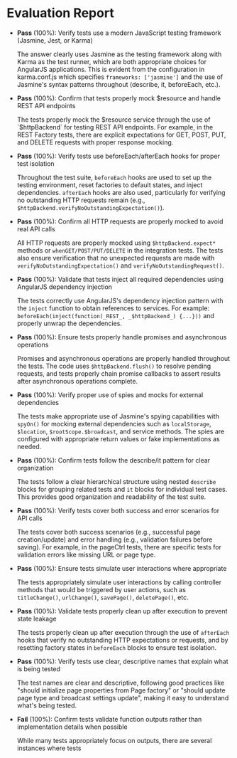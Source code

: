 # Evaluation Report

- **Pass** (100%): Verify tests use a modern JavaScript testing framework (Jasmine, Jest, or Karma)
  
  The answer clearly uses Jasmine as the testing framework along with Karma as the test runner, which are both appropriate choices for AngularJS applications. This is evident from the configuration in karma.conf.js which specifies `frameworks: ['jasmine']` and the use of Jasmine's syntax patterns throughout (describe, it, beforeEach, etc.).

- **Pass** (100%): Confirm that tests properly mock $resource and handle REST API endpoints
  
  The tests properly mock the $resource service through the use of `$httpBackend` for testing REST API endpoints. For example, in the REST Factory tests, there are explicit expectations for GET, POST, PUT, and DELETE requests with proper response mocking.

- **Pass** (100%): Verify tests use beforeEach/afterEach hooks for proper test isolation
  
  Throughout the test suite, `beforeEach` hooks are used to set up the testing environment, reset factories to default states, and inject dependencies. `afterEach` hooks are also used, particularly for verifying no outstanding HTTP requests remain (e.g., `$httpBackend.verifyNoOutstandingExpectation()`).

- **Pass** (100%): Confirm all HTTP requests are properly mocked to avoid real API calls
  
  All HTTP requests are properly mocked using `$httpBackend.expect*` methods or `whenGET/POST/PUT/DELETE` in the integration tests. The tests also ensure verification that no unexpected requests are made with `verifyNoOutstandingExpectation()` and `verifyNoOutstandingRequest()`.

- **Pass** (100%): Validate that tests inject all required dependencies using AngularJS dependency injection
  
  The tests correctly use AngularJS's dependency injection pattern with the `inject` function to obtain references to services. For example: `beforeEach(inject(function(_REST_, _$httpBackend_) {...}))` and properly unwrap the dependencies.

- **Pass** (100%): Ensure tests properly handle promises and asynchronous operations
  
  Promises and asynchronous operations are properly handled throughout the tests. The code uses `$httpBackend.flush()` to resolve pending requests, and tests properly chain promise callbacks to assert results after asynchronous operations complete.

- **Pass** (100%): Verify proper use of spies and mocks for external dependencies
  
  The tests make appropriate use of Jasmine's spying capabilities with `spyOn()` for mocking external dependencies such as `localStorage`, `$location`, `$rootScope.$broadcast`, and service methods. The spies are configured with appropriate return values or fake implementations as needed.

- **Pass** (100%): Confirm tests follow the describe/it pattern for clear organization
  
  The tests follow a clear hierarchical structure using nested `describe` blocks for grouping related tests and `it` blocks for individual test cases. This provides good organization and readability of the test suite.

- **Pass** (100%): Verify tests cover both success and error scenarios for API calls
  
  The tests cover both success scenarios (e.g., successful page creation/update) and error handling (e.g., validation failures before saving). For example, in the pageCtrl tests, there are specific tests for validation errors like missing URL or page type.

- **Pass** (100%): Ensure tests simulate user interactions where appropriate
  
  The tests appropriately simulate user interactions by calling controller methods that would be triggered by user actions, such as `titleChange()`, `urlChange()`, `savePage()`, `deletePage()`, etc.

- **Pass** (100%): Validate tests properly clean up after execution to prevent state leakage
  
  The tests properly clean up after execution through the use of `afterEach` hooks that verify no outstanding HTTP expectations or requests, and by resetting factory states in `beforeEach` blocks to ensure test isolation.

- **Pass** (100%): Verify tests use clear, descriptive names that explain what is being tested
  
  The test names are clear and descriptive, following good practices like "should initialize page properties from Page factory" or "should update page type and broadcast settings update", making it easy to understand what's being tested.

- **Fail** (100%): Confirm tests validate function outputs rather than implementation details when possible
  
  While many tests appropriately focus on outputs, there are several instances where tests